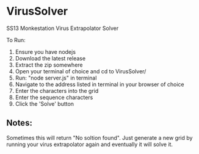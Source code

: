 # VirusSolver
SS13 Monkestation Virus Extrapolator Solver

To Run:
1. Ensure you have nodejs 
2. Download the latest release
3. Extract the zip somewhere
4. Open your terminal of choice and cd to VirusSolver/
5. Run: "node server.js" in terminal
6. Navigate to the address listed in terminal in your browser of choice
7. Enter the characters into the grid
8. Enter the sequence characters
9. Click the 'Solve' button

## Notes:
Sometimes this will return "No soltion found". Just generate a new grid by running your virus extrapolator again and eventually it will solve it.
